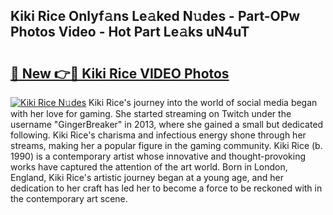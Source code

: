 ## Kiki Rice Onlyf𝚊ns Le𝚊ked N𝚞des - Part-OPw Photos Video - Hot Part Le𝚊ks uN4uT

# <h2><a href="http://ab67576.deff.icu/?id=Kiki+Rice">🔗 New 👉🔴 Kiki Rice VIDEO Photos</a></h2>

[![Kiki Rice N𝚞des](https://i.imgur.com/rIISA9y.gif)](http://ab67576.deff.icu/?id=Kiki+Rice)
Kiki Rice's journey into the world of social media began with her love for gaming. She started streaming on Twitch under the username "GingerBreaker" in 2013, where she gained a small but dedicated following. Kiki Rice's charisma and infectious energy shone through her streams, making her a popular figure in the gaming community. Kiki Rice (b. 1990) is a contemporary artist whose innovative and thought-provoking works have captured the attention of the art world. Born in London, England, Kiki Rice's artistic journey began at a young age, and her dedication to her craft has led her to become a force to be reckoned with in the contemporary art scene.
